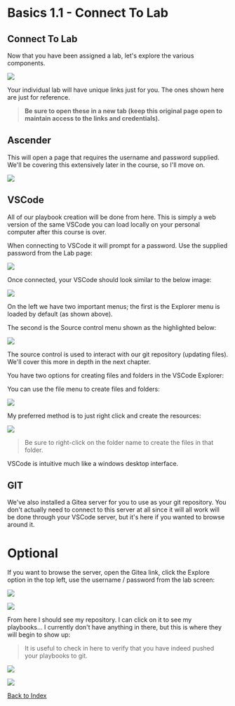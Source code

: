 ﻿# Basics 1.1 - Connect To Lab

## Connect To Lab
Now that you have been assigned a lab, let's explore the various components.

![](images/1.1/001.png)

Your individual lab will have unique links just for you.  The ones shown here are just for reference.  

> **Be sure to open these in a new tab (keep this original page open to maintain access to the links and credentials).**

## Ascender
This will open a page that requires the username and password supplied.  We'll be covering this extensively later in the course, so I'll move on.

![](images/1.1/002.png)

## VSCode
All of our playbook creation will be done from here.  This is simply a web version of the same VSCode you can load locally on your personal computer after this course is over.

When connecting to VSCode it will prompt for a password.  Use the supplied password from the Lab page:

![](images/1.1/003.png)


Once connected, your VSCode should look similar to the below image:

![](images/1.1/004.png)

On the left we have two important menus; the first is the Explorer menu is loaded by default (as shown above).

The second is the Source control menu shown as the highlighted below:

![](images/1.1/005.png)

The source control is used to interact with our git repository (updating files).  We'll cover this more in depth in the next chapter.

You have two options for creating files and folders in the VSCode Explorer:

You can use the file menu to create files and folders:

![](images/1.1/006.png)

My preferred method is to just right click and create the resources:

![](images/1.1/007.png)

> Be sure to right-click on the folder name to create the files in that folder.

VSCode is intuitive much like a windows desktop interface.


## GIT
We've also installed a Gitea server for you to use as your git repository.  You don't actually need to connect to this server at all since it will all work will be done through your VSCode server, but it's here if you wanted to browse around it.  

# Optional

If you want to browse the server, open the Gitea link, click the Explore option in the top left, use the username / password from the lab screen:

![](images/1.1/008.png)  

![](images/1.1/009.png)  

From here I should see my repository.  I can click on it to see my playbooks… I currently don't have anything in there, but this is where they will begin to show up:

> It is useful to check in here to verify that you have indeed pushed your playbooks to git.

![](images/1.1/010.png)  

![](images/1.1/011.png)  

[Back to Index](/docs/)